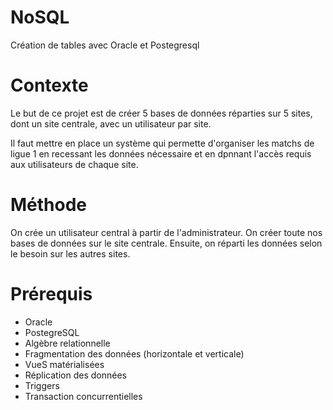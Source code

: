 # NoSQL
Création de tables avec Oracle et Postegresql

# Contexte

Le but de ce projet est de créer 5 bases de données réparties sur 5 sites, dont un site centrale, avec un utilisateur par site.

Il faut mettre en place un système qui permette d'organiser les matchs de ligue 1 en recessant les données nécessaire et en dpnnant l'accès requis aux utilisateurs de chaque site.

# Méthode

On crée un utilisateur central à partir de l'administrateur. On créer toute nos bases de données sur le site centrale. Ensuite, on réparti les données selon le besoin sur les autres sites.

# Prérequis

- Oracle
- PostegreSQL
- Algèbre relationnelle
- Fragmentation des données (horizontale et verticale)
- VueS matérialisées
- Réplication des données
- Triggers
- Transaction concurrentielles
